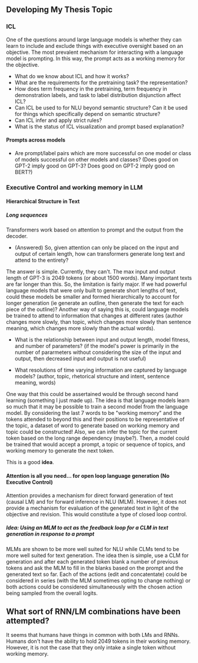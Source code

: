 ## Developing My Thesis Topic



### ICL 

One of the questions around large language models is whether they can learn to include and exclude things with executive oversight based on an objective. The most prevalent mechanism for interacting with a language model is prompting. In this way, the prompt acts as a working memory for the objective. 

- What do we know about ICL and how it works?
- What are the requirements for the pretraining task? the representation? 
- How does term frequency in the pretraining, term frequency in demonstration labels, and task to label distribution disjunction affect ICL?
- Can ICL be used to for NLU beyond semantic structure? Can it be used for things which specifically depend on semantic structure? 
- Can ICL infer and apply strict rules?
- What is the status of ICL visualization and prompt based explanation?



#### Prompts across models

- Are prompt/label pairs which are more successful on one model or class of models successful on other models and classes? (Does good on GPT-2 imply good on GPT-3? Does good on GPT-2 imply good on BERT?)


### Executive Control and working memory in LLM


#### Hierarchical Structure in Text 


##### Long sequences 

Transformers work based on attention to prompt and the output from the decoder. 

- (Answered) So, given attention can only be placed on the input and output of certain length, how can transformers generate long text and attend to the entirety?

The answer is simple. Currently, they can't. The max input and output length of GPT-3 is 2049 tokens (or about 1500 words). Many important texts are far longer than this. So, the limitation is fairly major. If we had powerful language models that were only built to generate short lengths of text, could these models be smaller and formed hierarchically to account for longer generation (ie generate an outline, then generate the text for each piece of the outline)? Another way of saying this is, could language models be trained to attend to information that changes at different rates (author changes more slowly, than topic, which changes more slowly than sentence meaning, which changes more slowly than the actual words).

- What is the relationship between input and output length, model fitness, and number of parameters? (if the model's power is primarily in the number of pararmeters without considering the size of the input and output, then decreased input and output is not useful)



- What resolutions of time varying information are captured by language models? (author, topic, rhetorical structure and intent, sentence meaning, words)

One way that this could be assertained would be through second hand learning (something I just made up). The idea is that language models learn so much that it may be possible to train a second model from the language model. By considering the last 7 words to be "working memory" and the tokens attended to  beyond this and their positions to be representative of the topic, a dataset of word to generate based on working memory and topic could be constructed! Also, we can infer the topic for the current token based on the long range dependency (maybe?). Then, a model could be trained that would accept a prompt, a topic or sequence of topics, and working memory to generate the next token.

This is a good **idea**.


#### Attention is all you need... for open loop language generation (No Executive Control)

Attention provides a mechanism for direct forward generation of text (causal LM) and for forward inference in NLU (MLM). However, it does not provide a mechanism for evaluation of the generated text in light of the objective and revision. This would constitute a type of closed loop control. 

##### **Idea**: Using an MLM to act as the feedback loop for a CLM in text generation in response to a prompt

MLMs are shown to be more well suited for NLU while CLMs tend to be more well suited for text generation. The idea then is simple, use a CLM for generation and after each generated token blank a number of previous tokens and ask the MLM to fill in the blanks based on the prompt and the generated text so far. Each of the actions (edit and concatentate) could be considered in series (with the MLM sometimes opting to change nothing) or both actions could be considered simultaneously with the chosen action being sampled from the overall logits.   


## What sort of RNN/LM combinations have been attempted?

It seems that humans have things in common with both LMs and RNNs. Humans don't have the ability to hold 2049 tokens in their working memory. However, it is not the case that they only intake a single token without working memory. 


